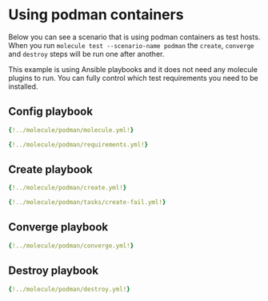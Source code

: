 # Using podman containers

Below you can see a scenario that is using podman containers as test hosts.
When you run `molecule test --scenario-name podman` the `create`, `converge` and
`destroy` steps will be run one after another.

This example is using Ansible playbooks and it does not need any molecule
plugins to run. You can fully control which test requirements you need to be
installed.

## Config playbook

```yaml title="molecule.yml"
{!../molecule/podman/molecule.yml!}
```

```yaml title="requirements.yml"
{!../molecule/podman/requirements.yml!}
```

## Create playbook

```yaml title="create.yml"
{!../molecule/podman/create.yml!}
```

```yaml title="tasks/create-fail.yml"
{!../molecule/podman/tasks/create-fail.yml!}
```

## Converge playbook

```yaml title="converge.yml"
{!../molecule/podman/converge.yml!}
```

## Destroy playbook

```yaml title="destroy.yml"
{!../molecule/podman/destroy.yml!}
```
